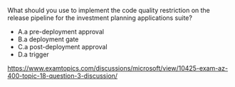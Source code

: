 What should you use to implement the code quality restriction on the release pipeline for the investment planning applications suite?<br/><ul><li class="multi-choice-item correct-hidden"><span class="multi-choice-letter" data-choice-letter="A">A.</span>a pre-deployment approval</li><li class="multi-choice-item"><span class="multi-choice-letter" data-choice-letter="B">B.</span>a deployment gate</li><li class="multi-choice-item"><span class="multi-choice-letter" data-choice-letter="C">C.</span>a post-deployment approval</li><li class="multi-choice-item"><span class="multi-choice-letter" data-choice-letter="D">D.</span>a trigger</li></ul><p><a href="https://www.examtopics.com/discussions/microsoft/view/10425-exam-az-400-topic-18-question-3-discussion/">https://www.examtopics.com/discussions/microsoft/view/10425-exam-az-400-topic-18-question-3-discussion/</a></p><script src="https://giscus.app/client.js"                    data-repo="azsamples/az204"                    data-repo-id="R_kgDOMRXzDQ"                    data-category="General"                    data-category-id="DIC_kwDOMRXzDc4Cgi27"                    data-mapping="pathname"                    data-strict="0"                    data-reactions-enabled="0"                    data-emit-metadata="0"                    data-input-position="bottom"                    data-theme="preferred_color_scheme"                    data-lang="en"                    crossorigin="anonymous"                    async>                    </script>